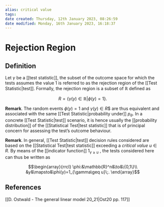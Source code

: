 ```yaml
---
alias: critical value
tags: 
date created: Thursday, 12th January 2023, 08:26:59
date modified: Monday, 16th January 2023, 16:18:37
---
```


# Rejection Region

## Definition

Let $\gamma$ be a [[test statistic]], the subset of the outcome space for which the tests assumes the value 1 is referred to as the rejection region of the [[Test Statistic|test]]. Formally, the rejection region is a subset of $\mathbb{R}$ defined as

$$R=\{\gamma(y)\in\mathbb{R}|\phi(y)=1\}.$$

**Remark**. The random events $\phi(y) = 1$ and $\gamma(y) \in R$$ are thus equivalent and associated with the same [[Test Statistic|probability under]] $p_\theta$. In a concrete [[Test Statistic|test]] scenario, it is hence usually the [[probability distribution]] of the [[Statistical Test|test statistic]] that is of principal concern for assessing the test’s outcome behaviour.

**Remark**. In general, [[Test Statistic|test]] decision rules considered are based on the [[Statistical Test|test statistic]] exceeding a _critical value_ $u\in R$. By means of the [[indicator function]] $1_{\gamma\geq u}$ , the tests considered here can thus be written as

$$\begin{array}{rrcl}
\phi:&\mathbb{R}^n&\to&\{0,1\}\\
&y&\mapsto&\phi(y)=1_{\gamma\geq u}\;.
\end{array}$$

## References

[[D. Ostwald - The general linear model 20_21|Ost20 pp. 117]]